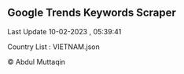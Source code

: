 

## Google Trends Keywords Scraper 
 
Last Update 10-02-2023 , 05:39:41

Country List :
VIETNAM.json



© Abdul Muttaqin 
